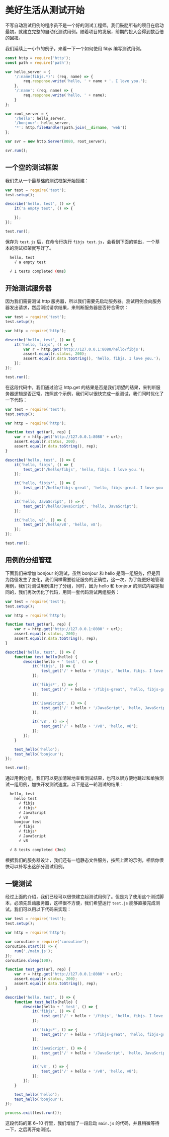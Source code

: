 # 美好生活从测试开始
不写自动测试用例的程序员不是一个好的测试工程师。我们鼓励所有的项目在启动最初，就建立完整的自动化测试用例。随着项目的发展，前期的投入会得到数百倍的回报。

我们延续上一小节的例子，来看一下一个如何使用 fibjs 编写测试用例。
```JavaScript
const http = require('http');
const path = require('path');

var hello_server = {
    '/:name(fibjs.*)': (req, name) => {
        req.response.write('hello, ' + name + '. I love you.');
    },
    '/:name': (req, name) => {
        req.response.write('hello, ' + name);
    }
};

var root_server = {
    '/hello': hello_server,
    '/bonjour': hello_server,
    '*': http.fileHandler(path.join(__dirname, 'web'))
};

var svr = new http.Server(8080, root_server);

svr.run();
```

## 一个空的测试框架
我们先从一个最基础的测试框架开始搭建：
```JavaScript
var test = require('test');
test.setup();

describe('hello, test', () => {
    it('a empty test', () => {

    });
});

test.run();
```
保存为 `test.js` 后，在命令行执行 `fibjs test.js`，会看到下面的输出，一个基本的测试框架就写好了。
```sh
  hello, test
    √ a empty test

  √ 1 tests completed (0ms)
```
## 开始测试服务器
因为我们需要测试 http 服务器，所以我们需要先启动服务器。测试用例会向服务器发出请求，然后测试请求结果，来判断服务器是否符合需求：
```JavaScript
var test = require('test');
test.setup();

var http = require('http');

describe('hello, test', () => {
    it('hello, fibjs', () => {
        var r = http.get('http://127.0.0.1:8080/hello/fibjs');
        assert.equal(r.status, 200);
        assert.equal(r.data.toString(), 'hello, fibjs. I love you.');
    });
});

test.run();
```
在这段代码中，我们通过验证 http.get 的结果是否是我们期望的结果，来判断服务器逻辑是否正常。按照这个示例，我们可以很快完成一组测试，我们同时优化了一下代码：
```JavaScript
var test = require('test');
test.setup();

var http = require('http');

function test_get(url, rep) {
    var r = http.get('http://127.0.0.1:8080' + url);
    assert.equal(r.status, 200);
    assert.equal(r.data.toString(), rep);
}

describe('hello, test', () => {
    it('hello, fibjs', () => {
        test_get('/hello/fibjs', 'hello, fibjs. I love you.');
    });

    it('hello, fibjs*', () => {
        test_get('/hello/fibjs-great', 'hello, fibjs-great. I love you.');
    });

    it('hello, JavaScript', () => {
        test_get('/hello/JavaScript', 'hello, JavaScript');
    });

    it('hello, v8', () => {
        test_get('/hello/v8', 'hello, v8');
    });
});

test.run();
```
## 用例的分组管理
下面我们来增加 bonjour 的测试，虽然 bonjour 和 hello 是同一组服务，但是因为路径发生了变化，我们同样需要验证服务的正确性，这一次，为了能更好地管理用例，我们对测试用例进行了分组，同时，因为 hello 和 bonjour 的测试内容是相同的，我们再次优化了代码，用同一套代码测试两组服务：
```JavaScript
var test = require('test');
test.setup();

var http = require('http');

function test_get(url, rep) {
    var r = http.get('http://127.0.0.1:8080' + url);
    assert.equal(r.status, 200);
    assert.equal(r.data.toString(), rep);
}

describe('hello, test', () => {
    function test_hello(hello) {
        describe(hello + ' test', () => {
            it('fibjs', () => {
                test_get('/' + hello + '/fibjs', 'hello, fibjs. I love you.');
            });

            it('fibjs*', () => {
                test_get('/' + hello + '/fibjs-great', 'hello, fibjs-great. I love you.');
            });

            it('JavaScript', () => {
                test_get('/' + hello + '/JavaScript', 'hello, JavaScript');
            });

            it('v8', () => {
                test_get('/' + hello + '/v8', 'hello, v8');
            });
        });
    }

    test_hello('hello');
    test_hello('bonjour');
});

test.run();
```
通过用例分组，我们可以更加清晰地查看测试结果，也可以很方便地跳过和单独测试一组用例，加快开发测试速度。以下是这一轮测试的结果：
```sh
  hello, test
    hello test
      √ fibjs
      √ fibjs*
      √ JavaScript
      √ v8
    bonjour test
      √ fibjs
      √ fibjs*
      √ JavaScript
      √ v8

  √ 8 tests completed (3ms)
```
根据我们的服务器设计，我们还有一组静态文件服务，按照上面的示例，相信你很快可以补写出这部分测试用例。
## 一键测试
经过上面的介绍，我们已经可以很快建立起测试用例了。但是为了使用这个测试脚本，必须先启动服务器，这样很不方便，我们希望运行 `test.js` 能够直接完成测试。我们可以用以下代码来实现：
```JavaScript
var test = require('test');
test.setup();

var http = require('http');

var coroutine = require('coroutine');
coroutine.start(() => {
    run('./main.js');
});
coroutine.sleep(100);

function test_get(url, rep) {
    var r = http.get('http://127.0.0.1:8080' + url);
    assert.equal(r.status, 200);
    assert.equal(r.data.toString(), rep);
}

describe('hello, test', () => {
    function test_hello(hello) {
        describe(hello + ' test', () => {
            it('fibjs', () => {
                test_get('/' + hello + '/fibjs', 'hello, fibjs. I love you.');
            });

            it('fibjs*', () => {
                test_get('/' + hello + '/fibjs-great', 'hello, fibjs-great. I love you.');
            });

            it('JavaScript', () => {
                test_get('/' + hello + '/JavaScript', 'hello, JavaScript');
            });

            it('v8', () => {
                test_get('/' + hello + '/v8', 'hello, v8');
            });
        });
    }

    test_hello('hello');
    test_hello('bonjour');
});

process.exit(test.run());
```
这段代码的第 6~10 行里，我们增加了一段启动 `main.js` 的代码，并且稍微等待一下，之后再开始测试。